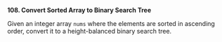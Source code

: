 **108. Convert Sorted Array to Binary Search Tree**

Given an integer array `nums` where the elements are sorted in ascending order, convert it to a
height-balanced
binary search tree.

 